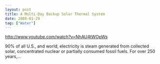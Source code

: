 ```yaml
---
layout: post
title: A Multi-Day Backup Solar Thermal System
date: 2008-01-29
tag: ["Water"]
---
```


http://www.youtube.com/watch?v=NhAU4tWOpWs  

90% of all U.S., and world, electricity is steam generated from collected solar, concentrated nuclear or partially consumed fossil fuels. For over 250 years,...